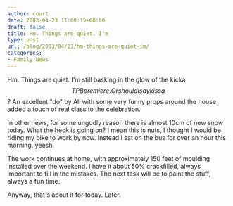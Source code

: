 ```yaml
---
author: court
date: 2003-04-23 11:00:15+00:00
draft: false
title: Hm. Things are quiet. I'm
type: post
url: /blog/2003/04/23/hm-things-are-quiet-im/
categories:
- Family News
---
```


Hm.
Things are quiet.  I'm still basking in the glow of the kicka$$ TPB premiere.  Or should I say kissa$$?  An excellent "do" by Ali with some very funny props around the house added a touch of real class to the celebration.

In other news, for some ungodly reason there is almost 10cm of new snow today.  What the heck is going on?  I mean this is nuts, I thought I would be riding my bike to work by now.  Instead I sat on the bus for over an hour this morning.  yeesh.

The work continues at home, with approximately 150 feet of moulding installed over the weekend.  I have it about 50% crackfilled, always important to fill in the mistakes.  The next task will be to paint the stuff, always a fun time.

Anyway, that's about it for today.  Later.
